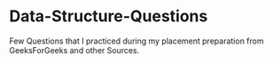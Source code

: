 # Data-Structure-Questions
Few Questions that I practiced during my placement preparation from GeeksForGeeks and other Sources.
